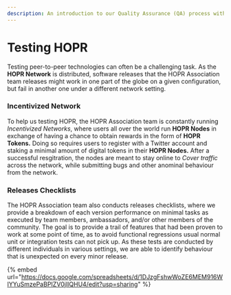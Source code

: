 ```yaml
---
description: An introduction to our Quality Assurance (QA) process within HOPR
---
```


# Testing HOPR

Testing peer-to-peer technologies can often be a challenging task. As the **HOPR Network** is distributed, software releases that the HOPR Association team releases might work in one part of the globe on a given configuration, but fail in another one under a different network setting.

### Incentivized Network

To help us testing HOPR, the HOPR Association team is constantly running _Incentivized Networks_, where users all over the world run **HOPR Nodes** in exchange of having a chance to obtain rewards in the form of **HOPR Tokens.** Doing so requires users to register with a Twitter account and staking a minimal amount of digital tokens in their **HOPR Nodes.** After a successful resgitration, the nodes are meant to stay online to _Cover traffic_ across the network, while submitting bugs and other anominal behaviour from the network.

### Releases Checklists

The HOPR Association team also conducts releases checklists, where we provide a breakdown of each version performance on minimal tasks as executed by team members, ambassadors, and/or other members of the community. The goal is to provide a trail of features that had been proven to work at some point of time, as to avoid functional regressions usual normal unit or integration tests can not pick up. As these tests are conducted by different individuals in various settings, we are able to identify behaviour that is unexpected on every minor release.

{% embed url="https://docs.google.com/spreadsheets/d/1DJzgFshwWoZE6MEM916WIYYuSmzePaBPIZV0jlIQHU4/edit?usp=sharing" %}

